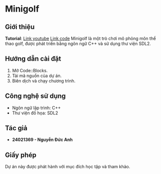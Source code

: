 # Minigolf

## Giới thiệu
**Tutorial**: [Link youtube](https://www.youtube.com/watch?v=iEn0ozP-jxc) [Link code](https://github.com/PolyMarsDev/Twini-Golf)
Minigolf là một trò chơi mô phỏng môn thể thao golf, được phát triển bằng ngôn ngữ C++ và sử dụng thư viện SDL2.

## Hướng dẫn cài đặt
1. Mở Code::Blocks.
2. Tải mã nguồn của dự án.
3. Biên dịch và chạy chương trình.

## Công nghệ sử dụng
- Ngôn ngữ lập trình: C++
- Thư viện đồ họa: SDL2

## Tác giả
- **24021369 - Nguyễn Đức Anh**

## Giấy phép
Dự án này được phát hành với mục đích học tập và tham khảo.
